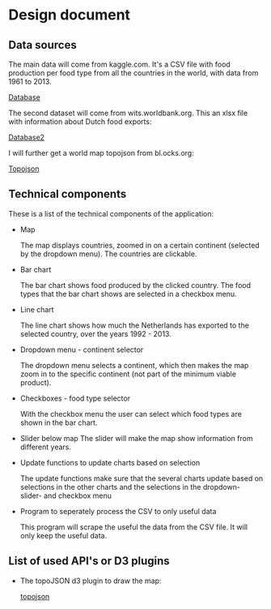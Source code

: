 # Design document

## Data sources
The main data will come from kaggle.com. It's a CSV file with food production
per food type from all the countries in the world, with data from 1961 to 2013.

[Database](https://www.kaggle.com/dorbicycle/world-foodfeed-production/data)

The second dataset will come from wits.worldbank.org. This an xlsx file with
information about Dutch food exports:

[Database2](https://wits.worldbank.org/CountryProfile/en/Country/NLD/StartYear/1992/EndYear/2013/TradeFlow/Export/Indicator/XPRT-TRD-VL/Partner/BY-COUNTRY/Product/16-24_FoodProd)


I will further get a world map topojson from bl.ocks.org:

[Topojson](http://bl.ocks.org/mbostock/raw/4090846/world-50m.json)

## Technical components
These is a list of the technical components of the application:
- Map

	The map displays countries, zoomed in on a certain continent (selected by the
	dropdown menu). The countries are clickable.
- Bar chart

	The bar chart shows food produced by the clicked country. The food types that
	the bar chart shows are selected in a checkbox menu.
- Line chart

	The line chart shows how much the Netherlands has exported to the selected
	country, over the years 1992 - 2013.
- Dropdown menu - continent selector

	The dropdown menu selects a continent, which then makes the map zoom in to the
	specific continent (not part of the minimum viable product).
- Checkboxes - food type selector

	With the checkbox menu the user can select which food types are shown in the
	bar chart.
- Slider below map
	The slider will make the map show information from different years.

- Update functions to update charts based on selection

	The update functions make sure that the several charts update based on
	selections in the other charts and the selections in the dropdown- slider- and
	checkbox menu
- Program to seperately process the CSV to only useful data

	This program will scrape the useful the data from the CSV file. It will
	only keep the useful data.

## List of used API's or D3 plugins
- The topoJSON d3 plugin to draw the map:

	[topojson](https://d3js.org/topojson.v1.min.js)
